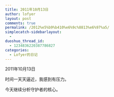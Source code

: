 ```yaml
---
title: 2011年10月13日
author: lofyer
layout: post
comments: true
permalink: /2012%e5%b9%b410%e6%9c%8813%e6%97%a5/
simplecatch-sidebarlayout:
  - 
duoshuo_thread_id:
  - 1234836220387786827
categories:
  - Lofyer的日记
---
```

2011年10月13日

时间一天天逼近，我感到有压力。

今天继续分析守护者的核心。